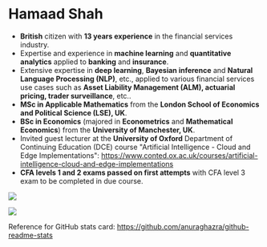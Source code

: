 # Hamaad Shah

- **British** citizen with **13 years experience** in the financial services industry.
- Expertise and experience in **machine learning** and **quantitative analytics** applied to **banking** and **insurance**.
- Extensive expertise in **deep learning**, **Bayesian inference** and **Natural Language Processing (NLP)**, etc., applied to various financial services use cases such as **Asset Liability Management (ALM), actuarial pricing, trader surveillance**, etc..
- **MSc in Applicable Mathematics** from the **London School of Economics and Political Science (LSE), UK**.
- **BSc in Economics** (majored in **Econometrics** and **Mathematical Economics**) from the **University of Manchester, UK**. 
- Invited guest lecturer at the **University of Oxford** Department of Continuing Education (DCE) course "Artificial Intelligence - Cloud and Edge Implementations": https://www.conted.ox.ac.uk/courses/artificial-intelligence-cloud-and-edge-implementations
- **CFA levels 1 and 2 exams passed on first attempts** with CFA level 3 exam to be completed in due course.

![](https://github-readme-stats.vercel.app/api?username=hamaadshah&show_icons=true&include_all_commits=true&hide=prs,issues,contribs&count_private=true&theme=onedark)

![](https://github-readme-stats.vercel.app/api/top-langs/?username=hamaadshah&themes=onedark)

Reference for GitHub stats card: https://github.com/anuraghazra/github-readme-stats
